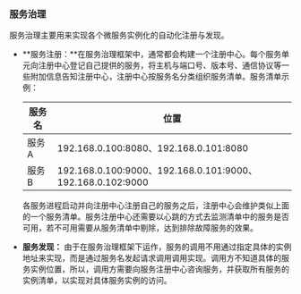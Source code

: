 ### 服务治理

服务治理主要用来实现各个微服务实例化的自动化注册与发现。

* **服务注册：**在服务治理框架中，通常都会构建一个注册中心。每个服务单元向注册中心登记自己提供的服务，将主机与端口号、版本号、通信协议等一些附加信息告知注册中心，注册中心按服务名分类组织服务清单。服务清单示例：

  | 服务名 | 位置                                                       |
  | ------ | ---------------------------------------------------------- |
  | 服务A  | 192.168.0.100:8080、192.168.0.101:8080                     |
  | 服务B  | 192.168.0.100:9000、192.168.0.101:9000、192.168.0.102:9000 |

  各服务进程启动并向注册中心注册自己的服务之后，注册中心会维护类似上面的一个服务清单。服务注册中心还需要以心跳的方式去监测清单中的服务是否可用，若不可用需要从服务清单中剔除，达到排除故障服务的效果。

* **服务发现：** 由于在服务治理框架下运作，服务的调用不用通过指定具体的实例地址来实现，而是通过服务名发起请求调用调用实现。调用方不知道具体的服务实例位置，所以，调用方需要向服务注册中心咨询服务，并获取所有服务的实例清单，以实现对具体服务实例的访问。 